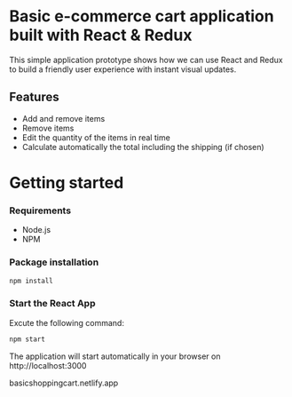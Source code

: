 # Basic e-commerce cart application built with React & Redux

This simple application prototype shows how we can use React and Redux to build a friendly user experience with instant visual updates.


## Features
* Add and remove items 
* Remove items
* Edit the quantity of the items in real time
* Calculate automatically the total including the shipping (if chosen)

# Getting started
### Requirements

* Node.js
* NPM

### Package installation
```bash
npm install
```
 ### Start the React App
 Excute the following command: 
```bash
npm start
```
The application will start automatically in your browser on http://localhost:3000

basicshoppingcart.netlify.app
